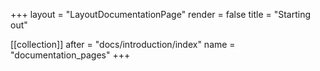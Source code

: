 +++
layout = "LayoutDocumentationPage"
render = false
title = "Starting out"

[[collection]]
after = "docs/introduction/index"
name = "documentation_pages"
+++
